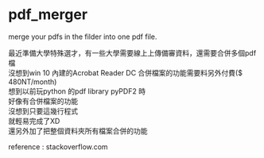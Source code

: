 # pdf_merger
merge your pdfs in the filder into one pdf file.<br>

最近準備大學特殊選才，有一些大學需要線上上傳備審資料，還需要合併多個pdf檔<br>
沒想到win 10 內建的Acrobat Reader DC 合併檔案的功能需要料另外付費($ 480NT/month)<br>
想到以前玩python 的pdf library pyPDF2 時<br>
好像有合併檔案的功能<br>
沒想到只要這幾行程式<br>
就輕易完成了XD<br>
還另外加了把整個資料夾所有檔案合併的功能<br>

reference : stackoverflow.com
